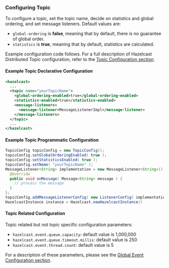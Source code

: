 

### Configuring Topic

To configure a topic, set the topic name, decide on statistics and global ordering, and set message listeners.
Default values are:

- `global-ordering` is **false**, meaning that by default, there is no guarantee of global order.
- `statistics` is **true**, meaning that by default, statistics are calculated.

Example configuration code follows. For a full description of Hazelcast Distributed Topic configuration, refer
to the [Topic Configuration section](#topic-configuration).

#### Example Topic Declarative Configuration

```xml
<hazelcast>
  ...
  <topic name="yourTopicName">
    <global-ordering-enabled>true</global-ordering-enabled>
    <statistics-enabled>true</statistics-enabled>
    <message-listeners>
      <message-listener>MessageListenerImpl</message-listener>
    </message-listeners>
  </topic>
  ...
</hazelcast>
```

#### Example Topic Programmatic Configuration

```java
TopicConfig topicConfig = new TopicConfig();
topicConfig.setGlobalOrderingEnabled( true );
topicConfig.setStatisticsEnabled( true );
topicConfig.setName( "yourTopicName" );
MessageListener<String> implementation = new MessageListener<String>() {
  @Override
  public void onMessage( Message<String> message ) {
    // process the message
  }
};
topicConfig.addMessageListenerConfig( new ListenerConfig( implementation ) );
HazelcastInstance instance = Hazelcast.newHazelcastInstance()
```

#### Topic Related Configuration

Topic related but not topic specific configuration parameters:

   - `hazelcast.event.queue.capacity`: default value is 1,000,000
   - `hazelcast.event.queue.timeout.millis`: default value is 250
   - `hazelcast.event.thread.count`: default value is 5

For a description of these parameters, please see the [Global Event Configuration section](#global-event-configuration).


